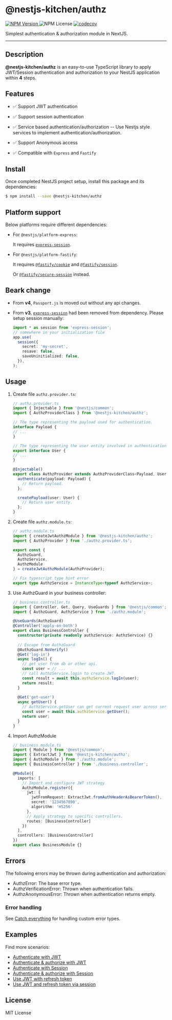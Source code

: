 # @nestjs-kitchen/authz

[![NPM Version](https://img.shields.io/npm/v/%40nestjs-kitchen%2Fauthz)
](https://www.npmjs.com/package/@nestjs-kitchen/authz)
![NPM License](https://img.shields.io/npm/l/%40nestjs-kitchen%2Fauthz)
[![codecov](https://codecov.io/gh/yikenman/nestjs-kitchen/graph/badge.svg?token=43EG2T8LKS&flag=@nestjs-kitchen/authz)](https://codecov.io/gh/yikenman/nestjs-kitchen)

Simplest authentication & authorization module in NextJS.

---


## Description

**@nestjs-kitchen/authz** is an easy-to-use TypeScript library to apply JWT/Session authentication and authorization to your NestJS application within **4** steps.

## Features

- ✅ Support JWT authentication

- ✅ Support session authentication

- ✅ Service based authentication/authorization -- Use Nestjs style services to implement authentication/authorization.

- ✅ Support Anonymous access

- ✅ Compatible with `Express` and `Fastify`

## Install

Once completed NestJS project setup, install this package and its dependencies: 

```bash
$ npm install --save @nestjs-kitchen/authz
```

## Platform support

Below platforms require different dependencies:

- For `@nestjs/platform-express`:

  It requires [`express-session`](https://www.npmjs.com/package/express-session).

- For `@nestjs/platform-fastify`:

  It requires [`@fastify/cookie`](https://www.npmjs.com/package/@fastify/cookie) and [`@fastify/session`](https://www.npmjs.com/package/@fastify/session).

  Or [`@fastify/secure-session`](https://www.npmjs.com/package/@fastify/secure-session) instead.

## Beark change

- From **v4**, `Passport.js` is moved out without any api changes.

- From **v3**, [`express-session`](https://www.npmjs.com/package/express-session) had been removed from dependency. Please setup session manually:

    ```typescript
    import * as session from 'express-session';
    // somewhere in your initialization file
    app.use(
      session({
        secret: 'my-secret',
        resave: false,
        saveUninitialized: false,
      }),
    );
    ```

## Usage

1. Create file `authz.provider.ts`:

    ```typescript
    // authz.provider.ts
    import { Injectable } from '@nestjs/common';
    import { AuthzProviderClass } from '@nestjs-kitchen/authz';

    // The type representing the payload used for authentication.
    interface Payload {
    // ...
    }
    
    // The type representing the user entity involved in authentication and authorization.
    export interface User {
    // ...
    }
    
    @Injectable()
    export class AuthzProvider extends AuthzProviderClass<Payload, User> {
      authenticate(payload: Payload) {
        // Return payload.
      };

      createPayload(user: User) {
        // Return user entity.
      };
    }
    ```

2. Create file `authz.module.ts`:

    ```typescript
    // authz.module.ts
    import { createJwtAuthzModule } from '@nestjs-kitchen/authz';
    import { AuthzProvider } from './authz.provider.ts';
    
    export const {
      AuthzGuard,
      AuthzService,
      AuthzModule
    } = createJwtAuthzModule(AuthzProvider);
    
    // Fix typescript type hint error
    export type AuthzService = InstanceType<typeof AuthzService>;
    ```

3. Use AuthzGuard in your business controller:

    ```typescript
    // business.controller.ts
    import { Controller, Get, Query, UseGuards } from '@nestjs/common';
    import { AuthzGuard, AuthzService } from './authz.module';
    
    @UseGuards(AuthzGuard)
    @Controller('apply-on-both')
    export class BusinessController {
      constructor(private readonly authzService: AuthzService) {}
      
      // Escape from AuthzGuard
      @AuthzGuard.NoVerify()
      @Get('log-in')
      async logIn() {
        // get user from db or other api.
        const user = // ...
        // call AuthzService.login to create JWT. 
        const result = await this.authzService.logIn(user);
        return result;
      }
      
      @Get('get-user')
      async getUser() {
        // AuthzService.getUser can get current request user across services. 
        const user = await this.authzService.getUser();
        return user;
      }
    }
    ```

4. Import AuthzModule

    ```typescript
    // business.module.ts
    import { Module } from '@nestjs/common';
    import { ExtractJwt } from '@nestjs-kitchen/authz';
    import { AuthzModule } from './authz.module';
    import { BusinessController } from './business.controller';
    
    @Module({
      imports: [
        // Import and configure JWT strategy
        AuthzModule.register({
          jwt: {
            jwtFromRequest: ExtractJwt.fromAuthHeaderAsBearerToken(),
            secret: '1234567890',
            algorithm: 'HS256'
          },
          // Apply strategy to specific controllers. 
          routes: [BusinessController]
        })
      ],
      controllers: [BusinessController]
    })
    export class BusinessModule {}
    ```

## Errors

The following errors may be thrown during authentication and authorization:

- AuthzError: The base error type.
- AuthzVerificationError: Thrown when authentication fails.
- AuthzAnonymousError: Thrown when authentication returns empty.

### Error handling

See [Catch everything](https://docs.nestjs.com/exception-filters#catch-everything) for handling custom error types.

## Examples

Find more scenarios:

- [Authenticate with JWT](./docs/authenticate-with-jwt.md)
- [Authenticate & authorize with JWT](./docs/authenticate-&-authorize-with-jwt.md)
- [Authenticate with Session](./docs/authenticate-with-session.md)
- [Authenticate & authorize with Session](./docs/authenticate-&-authorize-with-session.md)
- [Use JWT with refresh token](./docs/use-jwt-with-refresh-token.md)
- [Use JWT and refresh token via session](./docs/use-jwt-and-refresh-token-via-session.md)

## License

MIT License
